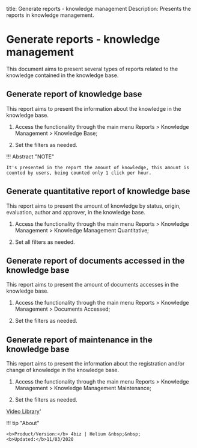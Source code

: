 title: Generate reports - knowledge management
Description: Presents the reports in knowledge management.
# Generate reports - knowledge management


This document aims to present several types of reports related to the knowledge contained in the knowledge base.

Generate report of knowledge base
-------------------------------------

This report aims to present the information about the knowledge in the knowledge
base.

1.  Access the functionality through the main menu Reports \> Knowledge
    Management \> Knowledge Base;

2.  Set the filters as needed.

!!! Abstract "NOTE"

    It's presented in the report the amount of knowledge, this amount is
    counted by users, being counted only 1 click per hour.    

Generate quantitative report of knowledge base
--------------------------------------------------

This report aims to present the amount of knowledge by status, origin,
evaluation, author and approver, in the knowledge base.

1.  Access the functionality through the main menu Reports \> Knowledge
    Management \> Knowledge Management Quantitative;

2.  Set all filters as needed.

Generate report of documents accessed in the knowledge base
---------------------------------------------------------------

This report aims to present the amount of documents accesses in the knowledge
base.

1.  Access the functionality through the main menu Reports \> Knowledge
    Management \> Documents Accessed;

2.  Set the filters as needed.

Generate report of maintenance in the knowledge base
--------------------------------------------------------

This report aims to present the information about the registration and/or change
of knowledge in the knowledge base.

1.  Access the functionality through the main menu Reports \> Knowledge
    Management \> Knowledge Management Maintenance;

2.  Set the filters as needed.


<i class='fa fa-youtube-play  fa-2x' style='color:#97ce17;vertical-align: middle;'> </i> [Video Library](https://www.youtube.com/playlist?list=PLB5qK2uzf2ROOaL7DsS86sLx4ilNgruEc)'

!!! tip "About"

    <b>Product/Version:</b> 4biz | Helium &nbsp;&nbsp;
    <b>Updated:</b>11/03/2020


